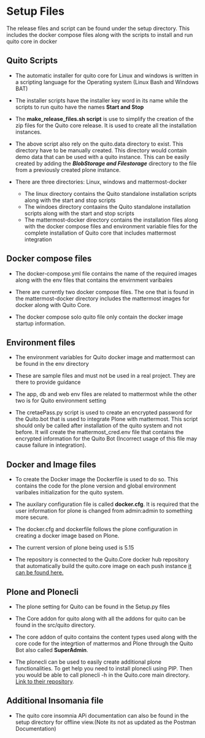 Setup Files
===========
The release files and script can be found under the setup directory.
This includes the docker compose files along with the scripts to install and run quito core in docker

Quito Scripts
--------------

- The automatic installer for quito core for Linux and windows is written in a scripting language for the Operating system (Linux Bash and Windows BAT)

- The installer scripts have the installer key word in its name while the scripts to run quito have the names **Start and Stop**

- The **make_release_files.sh script** is use to simplify the creation of the zip files for the Quito core release. It is used to create all the installation instances.

- The above script also rely on the quito.data directory to exist. This directory have to be manually created. This directory would contain demo data that can be used with a quito instance. This can be easily created by adding the ***BlobStorage and Filestorage*** directory to the file from a previously created plone instance.

- There are three directories: Linux, windows and mattermost-docker
 	- The linux directory contains the Quito standalone installation scripts along with the start and stop scripts
 	- The windoes directory contaains the Quito standalone installation scripts along with the start and stop scripts
 	- The mattermost-docker directory contains the installation files along with the docker compose files and environment variable files for the complete installation of Quito core that includes mattermost integration

Docker compose files
---------------------

- The docker-compose.yml file contains the name of the required images along with the env files that contains the envirnment varibales

- There are currently two docker compose files. The one that is found in the mattermost-docker directory includes the mattermost images for docker along with Quito Core. 

- The docker compose solo quito file only contain the docker image startup information. 

Environment files
------------------
- The environment variables for Quito docker image and mattermost can be found in the env directory

- These are sample files and must not be used in a real project. They are there to provide guidance

- The app, db and web env files are related to mattermost while the other two is for Quito environment setting

- The cretaePass.py script is used to create an encrypted password for the Quito.bot that is used to integrate Plone with mattermost. This script should only be called after installation of the quito system and not before. It will create  the mattermost_cred.env file that contains the encrypted information for the Quito Bot (Incorrect usage of this file may cause failure in integration). 

Docker and Image files
--------------------

- To create the Docker image the Dockerfile is used to do so. This contains the code for the plone version and global environment varibales initialization for the quito system.

- The auxilary configuration file is called **docker.cfg**. It is required that the user information for plone is changed from admin:admin to something more secure.

- The docker.cfg and dockerfile follows the plone configuration in creating a docker image based on Plone.

- The current version of plone being used is 5.15

- The repository is connected to the Quito.Core docker hub repository that automatically build the quito.core image on each push instance [it can be found here.](https://cloud.docker.com/u/progsmart/repository/docker/progsmart/quito.core)

Plone and Plonecli
-------------------

- The plone setting for Quito can be found in the Setup.py files

- The Core addon for quito along with all the addons for quito can be found in the src/quito directory. 

- The core addon of quito contains the content types used along with the core code for the integrtion of mattermos and Plone through the Quito Bot also called **SuperAdmin**.

- The plonecli can be used to easily create additional plone functionalities. To get help you need to install plonecli using PIP. Then you would be able to call plonecli -h in the Quito.core main directory. [Link to their repository](https://github.com/plone/plonecli).

Additional Insomania file
-------------------------
- The quito core insomnia APi documentation can also be found in the setup directory for offline view.(Note its not as updated as the Postman Documentation)
